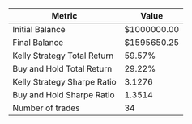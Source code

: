 | Metric | Value |
| --- | --- |
| Initial Balance | $1000000.00 |
| Final Balance | $1595650.25 |
| Kelly Strategy Total Return | 59.57% |
| Buy and Hold Total Return | 29.22% |
| Kelly Strategy Sharpe Ratio | 3.1276 |
| Buy and Hold Sharpe Ratio | 1.3514 |
| Number of trades | 34 |
